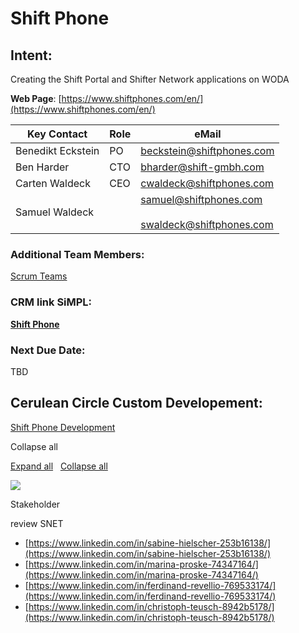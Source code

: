 # Shift Phone

## Intent:

Creating the Shift Portal and Shifter Network applications on WODA

**Web Page**: [https://www.shiftphones.com/en/](https://www.shiftphones.com/en/)

| **Key Contact** | **Role** | **eMail** |
| --- | --- | --- |
| Benedikt Eckstein | PO  | [beckstein@shiftphones.com](mailto:beckstein@shiftphones.com) |
| Ben Harder | CTO | [bharder@shift-gmbh.com](mailto:bharder@shift-gmbh.com) |
| Carten Waldeck | CEO | [cwaldeck@shiftphones.com](mailto:cwaldeck@shiftphones.com) |
| Samuel Waldeck |     | [samuel@shiftphones.com](mailto:samuel@shiftphones.com)<br><br>[swaldeck@shiftphones.com](mailto:swaldeck@shiftphones.com) |

### **Additional Team Members:**

[Scrum Teams](./2cu.atlassian.net/wiki/spaces/CCU/pages/88211457/Scrum_Teams.md)

### **CRM link SiMPL:**

[**Shift Phone**](https://app.simplapp.io/company/54JWOBRnvpkyK2X3)

### **Next Due Date:**

TBD

## Cerulean Circle Custom Developement:

[Shift Phone Development](../../../cerulean-circle-unlimited-2cu/product/development/2cu-custom-development/shift-gmbh-development.md)

Collapse all

[Expand all](#)   [Collapse all](#)

            

  

![](https://2cu.atlassian.net/wiki/images/icons/grey_arrow_down.png)

Stakeholder

review SNET

- [https://www.linkedin.com/in/sabine-hielscher-253b16138/](https://www.linkedin.com/in/sabine-hielscher-253b16138/)
- [https://www.linkedin.com/in/marina-proske-74347164/](https://www.linkedin.com/in/marina-proske-74347164/)
- [https://www.linkedin.com/in/ferdinand-revellio-769533174/](https://www.linkedin.com/in/ferdinand-revellio-769533174/)
- [https://www.linkedin.com/in/christoph-teusch-8942b5178/](https://www.linkedin.com/in/christoph-teusch-8942b5178/)